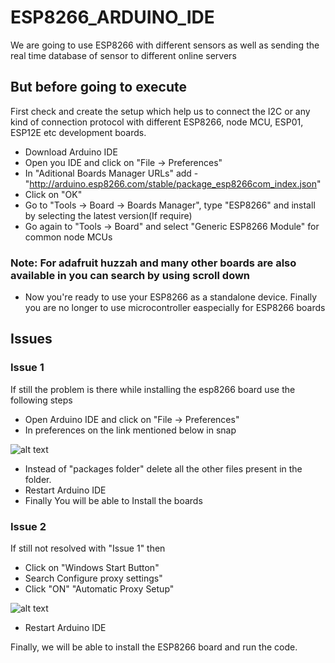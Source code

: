 # ESP8266_ARDUINO_IDE
We are going to use ESP8266 with different sensors as well as sending the real time database of sensor to different online servers

## But before going to execute 

First check and create the setup which help us to connect the I2C or any kind of connection protocol with different ESP8266, node MCU, ESP01, ESP12E etc development boards.

  - Download Arduino IDE
  - Open you IDE and click on "File -> Preferences"
  - In  "Aditional Boards Manager URLs" add - "http://arduino.esp8266.com/stable/package_esp8266com_index.json"
  - Click on "OK"
  - Go to "Tools -> Board -> Boards Manager", type "ESP8266" and install by selecting the latest version(If require)
  - Go again to "Tools -> Board" and select "Generic ESP8266 Module" for common node MCUs
  
  ### Note: For adafruit huzzah and many other boards are also available in you can search by using scroll down
  
  - Now  you're ready to use your ESP8266 as a standalone device. Finally you are no longer to use microcontroller easpecially for ESP8266 boards 
  
  ## Issues 
  
  ### Issue 1
  If still the problem is there while installing the esp8266 board use the following steps 
  
 - Open Arduino IDE and click on "File -> Preferences"
 - In preferences on the link mentioned below in snap
 
 ![alt text](https://github.com/varul29/ESP8266/blob/master/ESP8266_Snaps/Issue.PNG)
 
 - Instead of "packages folder" delete all the other files present in the folder.
 - Restart Arduino IDE
 - Finally You will be able to Install the boards
 
 ### Issue 2 
 
 If still not resolved with "Issue 1" then
 
 - Click on "Windows Start Button"
 - Search Configure proxy settings"
 - Click "ON" "Automatic Proxy Setup"
 
  ![alt text](https://github.com/varul29/ESP8266/blob/master/ESP8266_Snaps/Issue%202.PNG)
 
 - Restart Arduino IDE
 
  Finally, we will be able to install the ESP8266 board and run the code.
